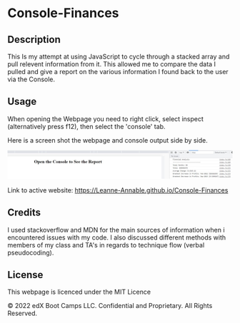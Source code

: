 # Console-Finances

## Description 

This Is my attempt at using JavaScript to cycle through a stacked array and pull relevent information from it.
This allowed me to compare the data I pulled and give a report on the various information I found back to the user via the Console.


## Usage 

When opening the Webpage you need to right click, select inspect (alternatively press f12), then select the 'console' tab.

Here is a screen shot the webpage and console output side by side.

![Console-Financial-Analysis](images/Console-screenshot.jpg)

Link to active website: https://Leanne-Annable.github.io/Console-Finances


## Credits

I used stackoverflow and MDN for the main sources of information when i encountered issues with my code. I also discussed different methods with members of my class and TA's in regards to technique flow (verbal pseudocoding).


## License

This webpage is licenced under the MIT Licence

© 2022 edX Boot Camps LLC. Confidential and Proprietary. All Rights Reserved.